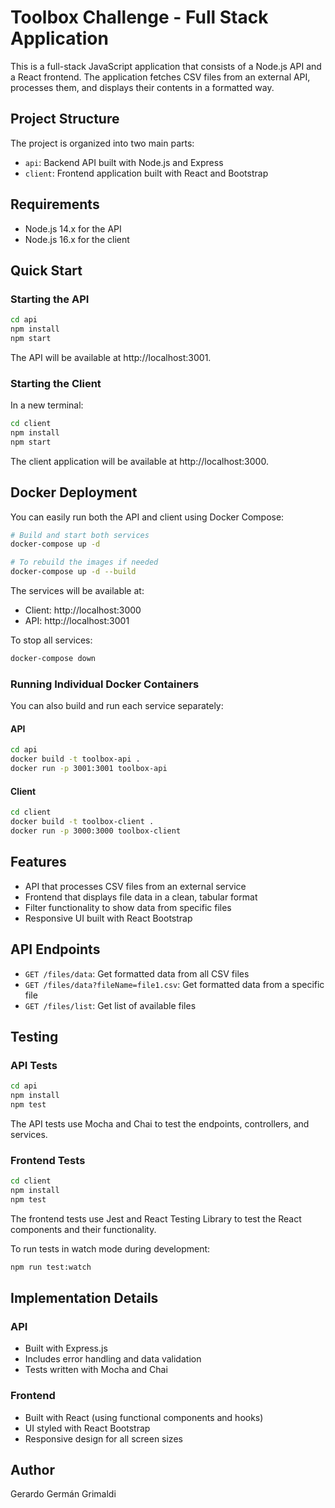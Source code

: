 # Toolbox Challenge - Full Stack Application

This is a full-stack JavaScript application that consists of a Node.js API and a React frontend. The application fetches CSV files from an external API, processes them, and displays their contents in a formatted way.

## Project Structure

The project is organized into two main parts:

- `api`: Backend API built with Node.js and Express
- `client`: Frontend application built with React and Bootstrap

## Requirements

- Node.js 14.x for the API
- Node.js 16.x for the client

## Quick Start

### Starting the API

```bash
cd api
npm install
npm start
```

The API will be available at http://localhost:3001.

### Starting the Client

In a new terminal:

```bash
cd client
npm install
npm start
```

The client application will be available at http://localhost:3000.

## Docker Deployment

You can easily run both the API and client using Docker Compose:

```bash
# Build and start both services
docker-compose up -d

# To rebuild the images if needed
docker-compose up -d --build
```

The services will be available at:
- Client: http://localhost:3000
- API: http://localhost:3001

To stop all services:
```bash
docker-compose down
```

### Running Individual Docker Containers

You can also build and run each service separately:

#### API
```bash
cd api
docker build -t toolbox-api .
docker run -p 3001:3001 toolbox-api
```

#### Client
```bash
cd client
docker build -t toolbox-client .
docker run -p 3000:3000 toolbox-client
```

## Features

- API that processes CSV files from an external service
- Frontend that displays file data in a clean, tabular format
- Filter functionality to show data from specific files
- Responsive UI built with React Bootstrap

## API Endpoints

- `GET /files/data`: Get formatted data from all CSV files
- `GET /files/data?fileName=file1.csv`: Get formatted data from a specific file
- `GET /files/list`: Get list of available files

## Testing

### API Tests

```bash
cd api
npm install
npm test
```

The API tests use Mocha and Chai to test the endpoints, controllers, and services.

### Frontend Tests

```bash
cd client
npm install
npm test
```

The frontend tests use Jest and React Testing Library to test the React components and their functionality.

To run tests in watch mode during development:

```bash
npm run test:watch
```

## Implementation Details

### API

- Built with Express.js
- Includes error handling and data validation
- Tests written with Mocha and Chai

### Frontend

- Built with React (using functional components and hooks)
- UI styled with React Bootstrap
- Responsive design for all screen sizes

## Author

Gerardo Germán Grimaldi
